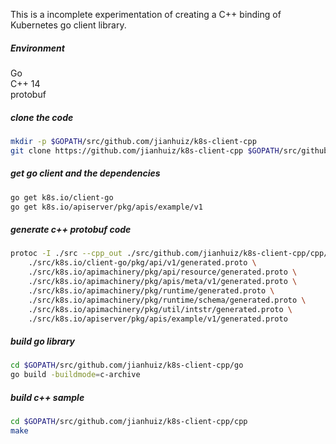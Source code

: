 This is a incomplete experimentation of creating a C++ binding of Kubernetes go client library.

##### Environment
Go  
C++ 14   
protobuf

##### clone the code
``` bash
mkdir -p $GOPATH/src/github.com/jianhuiz/k8s-client-cpp
git clone https://github.com/jianhuiz/k8s-client-cpp $GOPATH/src/github.com/jianhuiz/k8s-client-cpp
```

##### get go client and the dependencies
``` bash
go get k8s.io/client-go
go get k8s.io/apiserver/pkg/apis/example/v1
```

##### generate c++ protobuf code
``` bash
protoc -I ./src --cpp_out ./src/github.com/jianhuiz/k8s-client-cpp/cpp/ \
    ./src/k8s.io/client-go/pkg/api/v1/generated.proto \
    ./src/k8s.io/apimachinery/pkg/api/resource/generated.proto \
    ./src/k8s.io/apimachinery/pkg/apis/meta/v1/generated.proto \
    ./src/k8s.io/apimachinery/pkg/runtime/generated.proto \
    ./src/k8s.io/apimachinery/pkg/runtime/schema/generated.proto \
    ./src/k8s.io/apimachinery/pkg/util/intstr/generated.proto \
    ./src/k8s.io/apiserver/pkg/apis/example/v1/generated.proto
```

##### build go library
``` bash
cd $GOPATH/src/github.com/jianhuiz/k8s-client-cpp/go
go build -buildmode=c-archive
```
##### build c++ sample
``` bash
cd $GOPATH/src/github.com/jianhuiz/k8s-client-cpp/cpp
make
```
